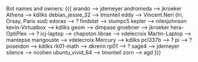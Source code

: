 Bot names and owners:
{{{
    arando            --> jdemeyer
    andromeda         --> jkroeker
    Athena            --> kdilks
    debian_jessie_32  --> tmonteil
    eddy              --> Vincent.Neri (lri, Orsay, Paris sud)
    edoras            --> ?
    findstat          --> stumpc5
    kepler            --> nilesjohnson
    kevin-Virtualbox  --> kdilks
    geom              --> dimpase
    groebner          --> jkroeker
    hera-OptiPlex     --> ?
    icj-laptop        --> chapoton
    librae            --> vdelecroix
    Martin-Laptop     --> mantepse
    mangouste         --> vdelecroix
    Mercury           --> kdilks
    pcl337b           --> ?
    pi                --> ?
    poseidon          --> kdilks
    rk01-math         --> dkrenn
    rp01              --> ?
    sage4             --> jdemeyer
    silence           --> ncohen
    ubuntu_vivid_64   --> tmonteil
    zorn              --> agd
}}}
